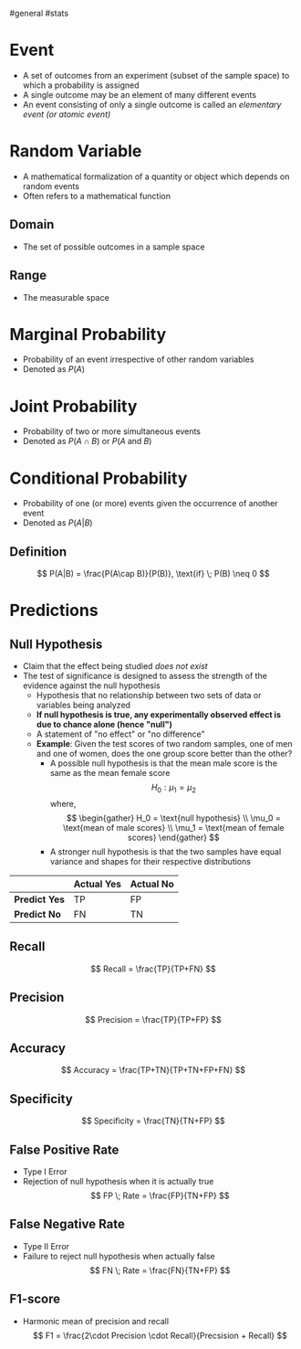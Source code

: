 
#general  #stats
# Event
- A set of outcomes from an experiment (subset of the sample space) to which a probability is assigned
- A single outcome may be an element of many different events
- An event consisting of only a single outcome is called an *elementary event (or atomic event)*

# Random Variable
- A mathematical formalization of a quantity or object which depends on random events
- Often refers to a mathematical function
## Domain
- The set of possible outcomes in a sample space
## Range
- The measurable space 

# Marginal Probability
- Probability of an event irrespective of other random variables
- Denoted as $P(A)$

# Joint Probability
- Probability of two or more simultaneous events 
- Denoted as $P(A\cap B)$ or $P(A \; \text{and} \; B)$ 

# Conditional Probability
- Probability of one (or more) events given the occurrence of another event
- Denoted as $P(A|B)$ 
## Definition
$$
P(A|B) = \frac{P(A\cap B)}{P(B)}, \text{if} \; P(B) \neq 0
$$

# Predictions

## Null Hypothesis
- Claim that the effect being studied *does not exist*
- The test of significance is designed to assess the strength of the evidence against the null hypothesis
	- Hypothesis that no relationship between two sets of data or variables being analyzed
	- **If null hypothesis is true, any experimentally observed effect is due to chance alone (hence "null")**
	- A statement of "no effect" or "no difference"
	- **Example**: Given the test scores of two random samples, one of men and one of women, does the one group score better than the other?
		- A possible null hypothesis is that the mean male score is the same as the mean female score
		$$
		H_0: \mu_1 = \mu_2
		$$
		where, 
		$$
		\begin{gather}
		H_0 = \text{null hypothesis} \\
		\mu_0 = \text{mean of male scores} \\
		\mu_1 = \text{mean of female scores}
		\end{gather}
		$$
		- A stronger null hypothesis is that the two samples have equal variance and shapes for their respective distributions

|                 | Actual Yes | Actual No |
| --------------- | ---------- | --------- |
| **Predict Yes** | TP         | FP        |
| **Predict No**  | FN         | TN        |

## Recall
$$
Recall = \frac{TP}{TP+FN}
$$

## Precision 
$$
Precision = \frac{TP}{TP+FP}
$$

## Accuracy
$$
Accuracy = \frac{TP+TN}{TP+TN+FP+FN}
$$
## Specificity
$$
Specificity = \frac{TN}{TN+FP}
$$

## False Positive Rate
- Type I Error
- Rejection of null hypothesis when it is actually true
$$
FP \; Rate = \frac{FP}{TN+FP}
$$
## False Negative Rate
- Type II Error
- Failure to reject null hypothesis when actually false
$$
FN \; Rate = \frac{FN}{TN+FP}
$$
## F1-score
- Harmonic mean of precision and recall
$$
F1 = \frac{2\cdot Precision \cdot Recall}{Precsision + Recall}
$$